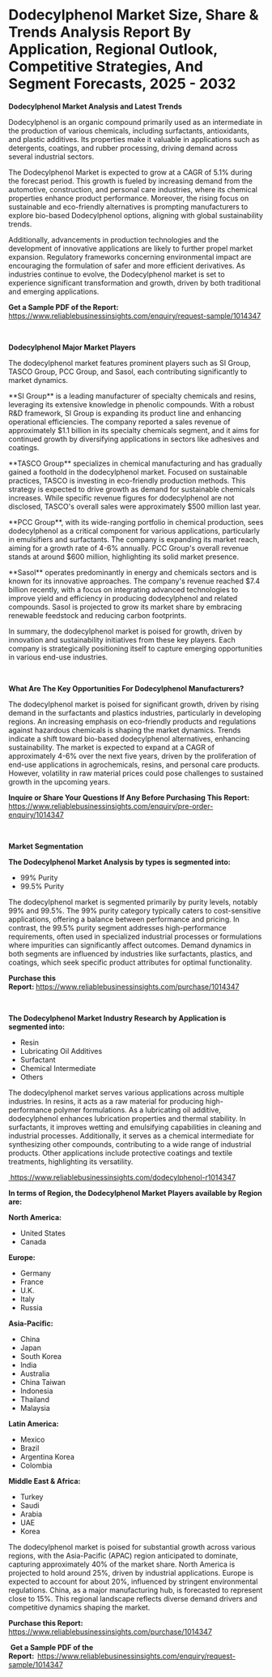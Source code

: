 <p><h1>Dodecylphenol Market Size, Share & Trends Analysis Report By Application, Regional Outlook, Competitive Strategies, And Segment Forecasts, 2025 - 2032</h1></p><p><strong>Dodecylphenol Market Analysis and Latest Trends</strong></p>
<p><p>Dodecylphenol is an organic compound primarily used as an intermediate in the production of various chemicals, including surfactants, antioxidants, and plastic additives. Its properties make it valuable in applications such as detergents, coatings, and rubber processing, driving demand across several industrial sectors. </p><p>The Dodecylphenol Market is expected to grow at a CAGR of 5.1% during the forecast period. This growth is fueled by increasing demand from the automotive, construction, and personal care industries, where its chemical properties enhance product performance. Moreover, the rising focus on sustainable and eco-friendly alternatives is prompting manufacturers to explore bio-based Dodecylphenol options, aligning with global sustainability trends.</p><p>Additionally, advancements in production technologies and the development of innovative applications are likely to further propel market expansion. Regulatory frameworks concerning environmental impact are encouraging the formulation of safer and more efficient derivatives. As industries continue to evolve, the Dodecylphenol market is set to experience significant transformation and growth, driven by both traditional and emerging applications.</p></p>
<p><strong>Get a Sample PDF of the Report:&nbsp;</strong> <a href="https://www.reliablebusinessinsights.com/enquiry/request-sample/1014347?utm_campaign=3178&utm_medium=2&utm_source=Github&utm_content=ia&utm_term=17042025&utm_id=dodecylphenol">https://www.reliablebusinessinsights.com/enquiry/request-sample/1014347</a></p>
<p>&nbsp;</p>
<p><strong>Dodecylphenol Major Market Players</strong></p>
<p><p>The dodecylphenol market features prominent players such as SI Group, TASCO Group, PCC Group, and Sasol, each contributing significantly to market dynamics.</p><p>**SI Group** is a leading manufacturer of specialty chemicals and resins, leveraging its extensive knowledge in phenolic compounds. With a robust R&D framework, SI Group is expanding its product line and enhancing operational efficiencies. The company reported a sales revenue of approximately $1.1 billion in its specialty chemicals segment, and it aims for continued growth by diversifying applications in sectors like adhesives and coatings.</p><p>**TASCO Group** specializes in chemical manufacturing and has gradually gained a foothold in the dodecylphenol market. Focused on sustainable practices, TASCO is investing in eco-friendly production methods. This strategy is expected to drive growth as demand for sustainable chemicals increases. While specific revenue figures for dodecylphenol are not disclosed, TASCO's overall sales were approximately $500 million last year.</p><p>**PCC Group**, with its wide-ranging portfolio in chemical production, sees dodecylphenol as a critical component for various applications, particularly in emulsifiers and surfactants. The company is expanding its market reach, aiming for a growth rate of 4-6% annually. PCC Group's overall revenue stands at around $600 million, highlighting its solid market presence.</p><p>**Sasol** operates predominantly in energy and chemicals sectors and is known for its innovative approaches. The company's revenue reached $7.4 billion recently, with a focus on integrating advanced technologies to improve yield and efficiency in producing dodecylphenol and related compounds. Sasol is projected to grow its market share by embracing renewable feedstock and reducing carbon footprints.</p><p>In summary, the dodecylphenol market is poised for growth, driven by innovation and sustainability initiatives from these key players. Each company is strategically positioning itself to capture emerging opportunities in various end-use industries.</p></p>
<p>&nbsp;</p>
<p><strong>What Are The Key Opportunities For Dodecylphenol Manufacturers?</strong></p>
<p><p>The dodecylphenol market is poised for significant growth, driven by rising demand in the surfactants and plastics industries, particularly in developing regions. An increasing emphasis on eco-friendly products and regulations against hazardous chemicals is shaping the market dynamics. Trends indicate a shift toward bio-based dodecylphenol alternatives, enhancing sustainability. The market is expected to expand at a CAGR of approximately 4-6% over the next five years, driven by the proliferation of end-use applications in agrochemicals, resins, and personal care products. However, volatility in raw material prices could pose challenges to sustained growth in the upcoming years.</p></p>
<p><strong>Inquire or Share Your Questions If Any Before Purchasing This Report:</strong> <a href="https://www.reliablebusinessinsights.com/enquiry/pre-order-enquiry/1014347?utm_campaign=3178&utm_medium=2&utm_source=Github&utm_content=ia&utm_term=17042025&utm_id=dodecylphenol">https://www.reliablebusinessinsights.com/enquiry/pre-order-enquiry/1014347</a></p>
<p>&nbsp;</p>
<p><strong>Market Segmentation</strong></p>
<p><strong>The Dodecylphenol Market Analysis by types is segmented into:</strong></p>
<p><ul><li>99% Purity</li><li>99.5% Purity</li></ul></p>
<p><p>The dodecylphenol market is segmented primarily by purity levels, notably 99% and 99.5%. The 99% purity category typically caters to cost-sensitive applications, offering a balance between performance and pricing. In contrast, the 99.5% purity segment addresses high-performance requirements, often used in specialized industrial processes or formulations where impurities can significantly affect outcomes. Demand dynamics in both segments are influenced by industries like surfactants, plastics, and coatings, which seek specific product attributes for optimal functionality.</p></p>
<p><strong>Purchase this Report:&nbsp;</strong><a href="https://www.reliablebusinessinsights.com/purchase/1014347?utm_campaign=3178&utm_medium=2&utm_source=Github&utm_content=ia&utm_term=17042025&utm_id=dodecylphenol">https://www.reliablebusinessinsights.com/purchase/1014347</a></p>
<p>&nbsp;</p>
<p><strong>The Dodecylphenol Market Industry Research by Application is segmented into:</strong></p>
<p><ul><li>Resin</li><li>Lubricating Oil Additives</li><li>Surfactant</li><li>Chemical Intermediate</li><li>Others</li></ul></p>
<p><p>The dodecylphenol market serves various applications across multiple industries. In resins, it acts as a raw material for producing high-performance polymer formulations. As a lubricating oil additive, dodecylphenol enhances lubrication properties and thermal stability. In surfactants, it improves wetting and emulsifying capabilities in cleaning and industrial processes. Additionally, it serves as a chemical intermediate for synthesizing other compounds, contributing to a wide range of industrial products. Other applications include protective coatings and textile treatments, highlighting its versatility.</p></p>
<p><a href="https://www.reliablebusinessinsights.com/dodecylphenol-r1014347?utm_campaign=3178&utm_medium=2&utm_source=Github&utm_content=ia&utm_term=17042025&utm_id=dodecylphenol">&nbsp;https://www.reliablebusinessinsights.com/dodecylphenol-r1014347</a></p>
<p><strong>In terms of Region, the Dodecylphenol Market Players available by Region are:</strong></p>
<p>
    <p> <strong> North America: </strong>
        <ul>
            <li>United States</li>
            <li>Canada</li>
        </ul>
        </p> 
    <p> <strong> Europe: </strong>
        <ul>
            <li>Germany</li>
            <li>France</li>
            <li>U.K.</li>
            <li>Italy</li>
            <li>Russia</li>
        </ul>
        </p> 
    <p> <strong> Asia-Pacific: </strong>
        <ul>
            <li>China</li>
            <li>Japan</li>
            <li>South Korea</li>
            <li>India</li>
            <li>Australia</li>
            <li>China Taiwan</li>
            <li>Indonesia</li>
            <li>Thailand</li>
            <li>Malaysia</li>
        </ul>
        </p> 
    <p> <strong> Latin America: </strong>
        <ul>
            <li>Mexico</li>
            <li>Brazil</li>
            <li>Argentina Korea</li>
            <li>Colombia</li>
        </ul>
        </p> 
    <p> <strong> Middle East & Africa: </strong>
        <ul>
            <li>Turkey</li>
            <li>Saudi</li>
            <li>Arabia</li>
            <li>UAE</li>
            <li>Korea</li>
        </ul>
    </p>
    </p>
<p><p>The dodecylphenol market is poised for substantial growth across various regions, with the Asia-Pacific (APAC) region anticipated to dominate, capturing approximately 40% of the market share. North America is projected to hold around 25%, driven by industrial applications. Europe is expected to account for about 20%, influenced by stringent environmental regulations. China, as a major manufacturing hub, is forecasted to represent close to 15%. This regional landscape reflects diverse demand drivers and competitive dynamics shaping the market.</p></p>
<p><strong>Purchase this Report: </strong><a href="https://www.reliablebusinessinsights.com/purchase/1014347?utm_campaign=3178&utm_medium=2&utm_source=Github&utm_content=ia&utm_term=17042025&utm_id=dodecylphenol">https://www.reliablebusinessinsights.com/purchase/1014347</a></p>
<p>&nbsp;<strong>Get a Sample PDF of the Report:&nbsp;&nbsp;</strong><a href="https://www.reliablebusinessinsights.com/enquiry/request-sample/1014347?utm_campaign=3178&utm_medium=2&utm_source=Github&utm_content=ia&utm_term=17042025&utm_id=dodecylphenol">https://www.reliablebusinessinsights.com/enquiry/request-sample/1014347</a></p>
<p><strong></strong></p>
<p><p></p><p></p><p></p></p>